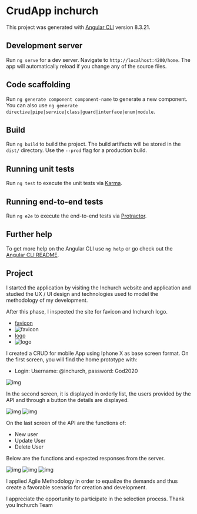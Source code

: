 # CrudApp inchurch

This project was generated with [Angular CLI](https://github.com/angular/angular-cli) version 8.3.21.

## Development server

Run `ng serve` for a dev server. Navigate to `http://localhost:4200/home`. The app will automatically reload if you change any of the source files.

## Code scaffolding

Run `ng generate component component-name` to generate a new component. You can also use `ng generate directive|pipe|service|class|guard|interface|enum|module`.

## Build

Run `ng build` to build the project. The build artifacts will be stored in the `dist/` directory. Use the `--prod` flag for a production build.

## Running unit tests

Run `ng test` to execute the unit tests via [Karma](https://karma-runner.github.io).

## Running end-to-end tests

Run `ng e2e` to execute the end-to-end tests via [Protractor](http://www.protractortest.org/).

## Further help

To get more help on the Angular CLI use `ng help` or go check out the [Angular CLI README](https://github.com/angular/angular-cli/blob/master/README.md).

## Project

I started the application by visiting the Inchurch website and application and studied the UX / UI design and technologies used to model the methodology of my development.

After this phase, I inspected the site for favicon and Inchurch logo.

* [favicon](https://inchurch.com.br/wp-content/uploads/2019/05/favicon.png)
* ![favicon](/src/assets/favicon.png)
* [logo](https://inchurch.com.br/wp-content/uploads/2019/05/inchurch1x.png)
* ![logo](/src/assets/inchurch1x.png)
  
I created a CRUD for mobile App using Iphone X as base screen format.
On the first screen, you will find the home prototype with:

* Login: Username: @inchurch, password: God2020

![img](https://github.com/AurelioMarquesVulcao/crud-app/blob/master/src/assets/readmeimages/Login.JPG?raw=true)

In the second screen, it is displayed in orderly list, the users provided by the API and through a button the details are displayed.

![img](https://github.com/AurelioMarquesVulcao/crud-app/blob/master/src/assets/ReadmeImages/user.PNG?raw=true)
![img](https://github.com/AurelioMarquesVulcao/crud-app/blob/master/src/assets/ReadmeImages/userDetails.PNG?raw=true)

On the last screen of the API are the functions of:

* New user
* Update User
* Delete User

Below are the functions and expected responses from the server.


![img](https://github.com/AurelioMarquesVulcao/crud-app/blob/master/src/assets/ReadmeImages/addUser.PNG?raw=true)
![img](https://github.com/AurelioMarquesVulcao/crud-app/blob/master/src/assets/ReadmeImages/updateUser.PNG?raw=true)
![img](https://github.com/AurelioMarquesVulcao/crud-app/blob/master/src/assets/ReadmeImages/deleteUser.PNG?raw=true)

I applied Agile Methodology in order to equalize the demands and thus create a favorable scenario for creation and development.

I appreciate the opportunity to participate in the selection process.
Thank you Inchurch Team
